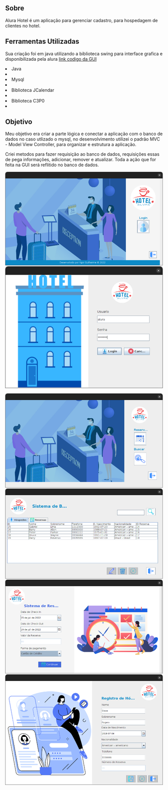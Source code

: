 ## Sobre

Alura Hotel é um aplicação para gerenciar cadastro, para hospedagem de clientes no hotel.

## Ferramentas Utilizadas

Sua criação foi em java utilizando a biblioteca swing para interface grafica e disponibilizada pela alura [link codigo da GUI](https://github.com/alura-challenges/challenge-one-alura-hotel-br)

<li>Java<li/>
<li>Mysql<li/>
<li>Biblioteca JCalendar<li/>
<li>Biblioteca C3P0<li/>

## Objetivo

Meu objetivo era criar a parte lógica e conectar a aplicação com o banco de dados no caso utlizado o mysql, no desenvolvimento utilizei o padrão MVC - Model View Controller, para organizar e estrutura a aplicação.

Criei metodos para fazer requisição ao banco de dados, requisições essas de pega informações, adicionar, remover e atualizar. Toda a ação que for feita na GUI será reflitido no banco de dados.

<img style="width:908px" src="image/inicial.png"/>
<img style="width:908px" src="image/login.png"/>

![Tela Menu de Usuario](image/menuUsuario.png)
![Tela Informação](image/telaInformacao.png)
![Tela de Reserva](image/telaReserva.png)
![Tela Cadastra Cliente](image/cadastraCliente.png)
